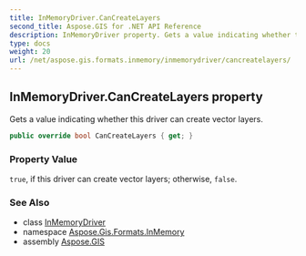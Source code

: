 ```yaml
---
title: InMemoryDriver.CanCreateLayers
second_title: Aspose.GIS for .NET API Reference
description: InMemoryDriver property. Gets a value indicating whether this driver can create vector layers
type: docs
weight: 20
url: /net/aspose.gis.formats.inmemory/inmemorydriver/cancreatelayers/
---
```

## InMemoryDriver.CanCreateLayers property

Gets a value indicating whether this driver can create vector layers.

```csharp
public override bool CanCreateLayers { get; }
```

### Property Value

`true`, if this driver can create vector layers; otherwise, `false`.

### See Also

* class [InMemoryDriver](../)
* namespace [Aspose.Gis.Formats.InMemory](../../inmemorydriver/)
* assembly [Aspose.GIS](../../../)


